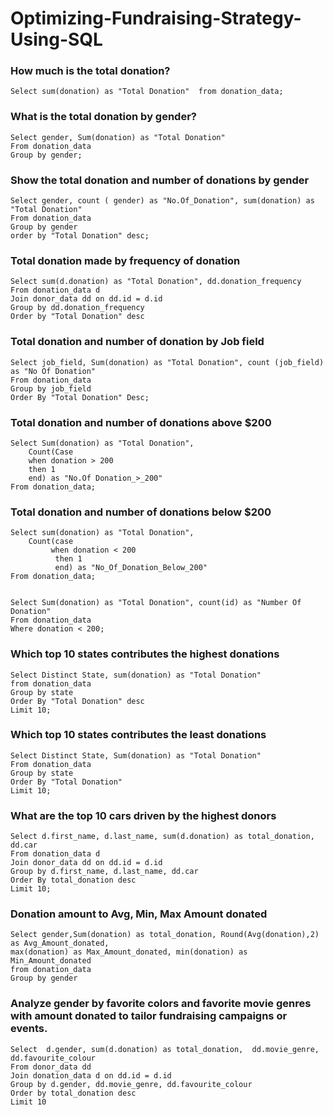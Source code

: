 # Optimizing-Fundraising-Strategy-Using-SQL

### How much is the total donation?
`Select sum(donation) as "Total Donation" 
from donation_data;`

### What is the total donation by gender?
```
Select gender, Sum(donation) as "Total Donation"
From donation_data
Group by gender; 
```

### Show the total donation and number of donations by gender
```
Select gender, count ( gender) as "No.Of_Donation", sum(donation) as "Total Donation"
From donation_data
Group by gender
order by "Total Donation" desc;
```

### Total donation made by frequency of donation
```
Select sum(d.donation) as "Total Donation", dd.donation_frequency
From donation_data d
Join donor_data dd on dd.id = d.id
Group by dd.donation_frequency
Order by "Total Donation" desc
```

### Total donation and number of donation by Job field
```
Select job_field, Sum(donation) as "Total Donation", count (job_field) as "No Of Donation"
From donation_data
Group by job_field
Order By "Total Donation" Desc;
```

### Total donation and number of donations above $200
```
Select Sum(donation) as "Total Donation",
	Count(Case 
	when donation > 200 
	then 1 
	end) as "No.Of Donation_>_200"
From donation_data;		
```
	
### Total donation and number of donations below $200	
``` 
Select sum(donation) as "Total Donation",
	Count(case 
		 when donation < 200 
		  then 1 
		  end) as "No_Of_Donation_Below_200"
From donation_data;


Select Sum(donation) as "Total Donation", count(id) as "Number Of Donation"
From donation_data
Where donation < 200;
```

### Which top 10 states contributes the highest donations
```
Select Distinct State, sum(donation) as "Total Donation"
from donation_data
Group by state
Order By "Total Donation" desc
Limit 10;
```

### Which top 10 states contributes the least donations
```
Select Distinct State, Sum(donation) as "Total Donation"
From donation_data
Group by state
Order By "Total Donation"
Limit 10;
```

### What are the top 10 cars driven by the highest donors
```
Select d.first_name, d.last_name, sum(d.donation) as total_donation, dd.car
From donation_data d
Join donor_data dd on dd.id = d.id
Group by d.first_name, d.last_name, dd.car
Order By total_donation desc
Limit 10;
```

### Donation amount to Avg, Min, Max Amount donated
```
Select gender,Sum(donation) as total_donation, Round(Avg(donation),2) as Avg_Amount_donated, 
max(donation) as Max_Amount_donated, min(donation) as Min_Amount_donated
from donation_data
Group by gender
```

### Analyze gender by favorite colors and favorite movie genres with amount donated to tailor fundraising campaigns or events.
```
Select  d.gender, sum(d.donation) as total_donation,  dd.movie_genre, dd.favourite_colour
From donor_data dd
Join donation_data d on dd.id = d.id
Group by d.gender, dd.movie_genre, dd.favourite_colour
Order by total_donation desc
Limit 10
```
